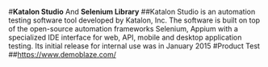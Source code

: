 #**Katalon Studio** And **Selenium Library**
##Katalon Studio is an automation testing software tool developed by Katalon, Inc. The software is built on top of the open-source automation frameworks Selenium, Appium with a specialized IDE interface for web, API, mobile and desktop application testing. Its initial release for internal use was in January 2015
#Product Test
##https://www.demoblaze.com/
